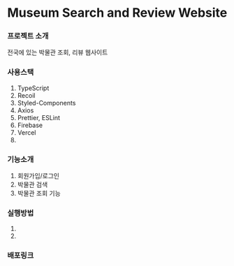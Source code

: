 # Museum Search and Review Website

### 프로젝트 소개

전국에 있는 박물관 조회, 리뷰 웹사이트

### 사용스택

1. TypeScript
2. Recoil
3. Styled-Components
4. Axios
5. Prettier, ESLint
6. Firebase
7. Vercel
8.

### 기능소개

1. 회원가입/로그인
2. 박물관 검색
3. 박물관 조회 기능

### 실행방법

1.
2.

### 배포링크
